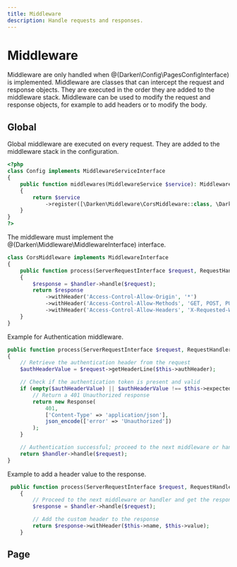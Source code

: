 ```yaml
---
title: Middleware
description: Handle requests and responses.
---
```


# Middleware

Middleware are only handled when @(Darken\Config\PagesConfigInterface) is implemented. Middleware are classes that can intercept the request and response objects. They are executed in the order they are added to the middleware stack. Middleware can be used to modify the request and response objects, for example to add headers or to modify the body.

## Global

Global middleware are executed on every request. They are added to the middleware stack in the configuration.

```php
<?php
class Config implements MiddlewareServiceInterface
{
    public function middlewares(MiddlewareService $service): MiddlewareService
    {
        return $service
            ->register([\Darken\Middleware\CorsMiddleware::class, \Darken\Enum\MiddlewarePosition::BEFORE]);
    }
}
?>
```

The middleware must implement the @(Darken\Middleware\MiddlewareInterface) interface.

```php
class CorsMiddleware implements MiddlewareInterface
{
    public function process(ServerRequestInterface $request, RequestHandlerInterface $handler): ResponseInterface
    {
        $response = $handler->handle($request);
        return $response
            ->withHeader('Access-Control-Allow-Origin', '*')
            ->withHeader('Access-Control-Allow-Methods', 'GET, POST, PUT, DELETE, OPTIONS')
            ->withHeader('Access-Control-Allow-Headers', 'X-Requested-With, Content-Type, Accept, Origin, Authorization');
    }
}
```

Example for Authentication middleware.

```php
public function process(ServerRequestInterface $request, RequestHandlerInterface $handler): ResponseInterface
{
    // Retrieve the authentication header from the request
    $authHeaderValue = $request->getHeaderLine($this->authHeader);

    // Check if the authentication token is present and valid
    if (empty($authHeaderValue) || $authHeaderValue !== $this->expectedToken) {
        // Return a 401 Unauthorized response
        return new Response(
            401,
            ['Content-Type' => 'application/json'],
            json_encode(['error' => 'Unauthorized'])
        );
    }

    // Authentication successful; proceed to the next middleware or handler
    return $handler->handle($request);
}
```

Example to add a header value to the response.

```php
 public function process(ServerRequestInterface $request, RequestHandlerInterface $handler): ResponseInterface
    {
        // Proceed to the next middleware or handler and get the response
        $response = $handler->handle($request);

        // Add the custom header to the response
        return $response->withHeader($this->name, $this->value);
    }
```

## Page

